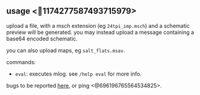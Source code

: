 ## usage <:wrench:1174277587493715979>

upload a file, with a msch extension (eg `24tpi_imp.msch`) and a schematic preview will be generated.
you may instead upload a message containing a base64 encoded schematic.

you can also upload maps, eg `salt_flats.msav`.

commands:
- `eval`: executes mlog. see `/help eval` for more info.

bugs to be reported [here](<https://github.com/bend-n/mindus/issues/new>), or ping <@696196765564534825>.